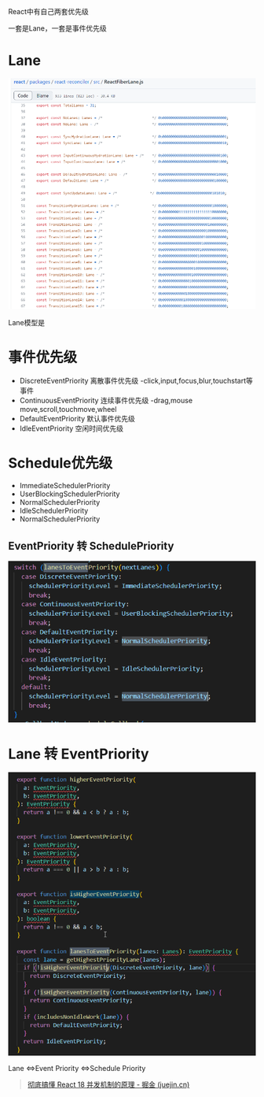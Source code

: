 
React中有自己两套优先级

一套是Lane，一套是事件优先级

# Lane

![](https://github.com/StoryKing123/Notes/raw/0dcfed923b1af57ed9132b6f4a19284dd3894883/pics/lanes.png)

Lane模型是


# 事件优先级
-   DiscreteEventPriority 离散事件优先级
	-click,input,focus,blur,touchstart等事件
-   ContinuousEventPriority 连续事件优先级
	-drag,mouse move,scroll,touchmove,wheel
-   DefaultEventPriority 默认事件优先级
-   IdleEventPriority 空闲时间优先级


# Schedule优先级
* ImmediateSchedulerPriority
* UserBlockingSchedulerPriority
* NormalSchedulerPriority
* IdleSchedulerPriority
* NormalSchedulerPriority


## EventPriority 转 SchedulePriority
![](https://github.com/StoryKing123/Notes/raw/0dcfed923b1af57ed9132b6f4a19284dd3894883/pics/lanes_to_event_schedule.png)

# Lane 转 EventPriority


![](https://github.com/StoryKing123/Notes/raw/0dcfed923b1af57ed9132b6f4a19284dd3894883/pics/lanes_to_event_priority.png)


Lane <=>Event Priority <=>Schedule Priority


> [彻底搞懂 React 18 并发机制的原理 - 掘金 (juejin.cn)](https://juejin.cn/post/7171231346361106440#heading-2)
